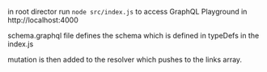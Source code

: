 in root director run `node src/index.js` to access  GraphQL Playground in http://localhost:4000

schema.graphql file defines the schema which is defined in typeDefs in the index.js

mutation is then added to the resolver which pushes to the links array.
